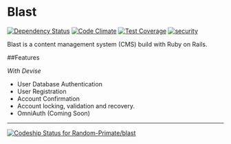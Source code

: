 Blast
=====

[ ![Dependency Status](https://gemnasium.com/Random-Primate/blast.svg)](https://gemnasium.com/Random-Primate/blast) [![Code Climate](https://codeclimate.com/github/Random-Primate/blast/badges/gpa.svg)](https://codeclimate.com/github/Random-Primate/blast) [![Test Coverage](https://codeclimate.com/github/Random-Primate/blast/badges/coverage.svg)](https://codeclimate.com/github/Random-Primate/blast) [![security](https://hakiri.io/github/Random-Primate/blast/master.svg)](https://hakiri.io/github/Random-Primate/blast/master)  

Blast is a content management system (CMS) build with Ruby on Rails. 

##Features

*With Devise*  

* User Database Authentication
* User Registration
* Account Confirmation
* Account locking, validation and recovery.
* OmniAuth (Coming Soon)

***
[ ![Codeship Status for Random-Primate/blast](https://www.codeship.io/projects/330ab2f0-2230-0132-f5dd-46c80b892b0f/status)](https://www.codeship.io/projects/36458)